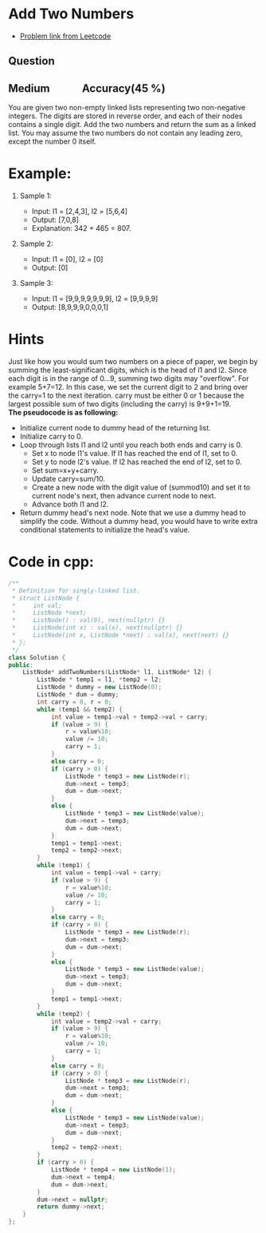 # Add Two Numbers
- [Problem link from Leetcode](https://leetcode.com/problems/add-two-numbers/)
## Question
## Medium &nbsp;&nbsp;&nbsp;&nbsp;&nbsp;&nbsp;&nbsp;&nbsp;&nbsp;&nbsp;&nbsp; Accuracy(45 %)
You are given two non-empty linked lists representing two non-negative integers. The digits are stored in reverse order, and each of their nodes contains a single digit. Add the two numbers and return the sum as a linked list.
You may assume the two numbers do not contain any leading zero, except the number 0 itself.
# Example:
1. Sample 1:
    - Input: l1 = [2,4,3], l2 = [5,6,4]
    - Output: [7,0,8]
    - Explanation: 342 + 465 = 807.

2. Sample 2:
    - Input: l1 = [0], l2 = [0]
    - Output: [0]

3. Sample 3:
    - Input: l1 = [9,9,9,9,9,9,9], l2 = [9,9,9,9]
    - Output: [8,9,9,9,0,0,0,1]
# Hints
Just like how you would sum two numbers on a piece of paper, we begin by summing the least-significant digits, which is the head of l1 and l2. Since each digit is in the range of 0…9, summing two digits may "overflow". For example 5+7=12. In this case, we set the current digit to 2 and bring over the carry=1 to the next iteration. 
carry must be either 0 or 1 because the largest possible sum of two digits (including the carry) is 9+9+1=19.
<br>**The pseudocode is as following:**<br>
- Initialize current node to dummy head of the returning list.
- Initialize carry to 0.
- Loop through lists l1 and l2 until you reach both ends and carry is 0.
    - Set x to node l1's value. If l1 has reached the end of l1, set to 0.
    - Set y to node l2's value. If l2 has reached the end of l2, set to 0.
    - Set sum=x+y+carry.
    - Update carry=sum/10.
    - Create a new node with the digit value of (summod10) and set it to current node's next, then advance current node to next.
    - Advance both l1 and l2.
- Return dummy head's next node.
Note that we use a dummy head to simplify the code. Without a dummy head, you would have to write extra conditional statements to initialize the head's value.
# Code in cpp:
```cpp
/**
 * Definition for singly-linked list.
 * struct ListNode {
 *     int val;
 *     ListNode *next;
 *     ListNode() : val(0), next(nullptr) {}
 *     ListNode(int x) : val(x), next(nullptr) {}
 *     ListNode(int x, ListNode *next) : val(x), next(next) {}
 * };
 */
class Solution {
public:
    ListNode* addTwoNumbers(ListNode* l1, ListNode* l2) {
        ListNode * temp1 = l1, *temp2 = l2;
        ListNode * dummy = new ListNode(0);
        ListNode * dum = dummy;
        int carry = 0, r = 0;
        while (temp1 && temp2) {
            int value = temp1->val + temp2->val + carry;
            if (value > 9) {
                r = value%10;
                value /= 10;
                carry = 1;
            }
            else carry = 0;
            if (carry > 0) {
                ListNode * temp3 = new ListNode(r);
                dum->next = temp3;
                dum = dum->next;
            }
            else {
                ListNode * temp3 = new ListNode(value);
                dum->next = temp3;
                dum = dum->next;
            }
            temp1 = temp1->next;
            temp2 = temp2->next;
        }
        while (temp1) {
            int value = temp1->val + carry;
            if (value > 9) {
                r = value%10;
                value /= 10;
                carry = 1;
            }
            else carry = 0;
            if (carry > 0) {
                ListNode * temp3 = new ListNode(r);
                dum->next = temp3;
                dum = dum->next;
            }
            else {
                ListNode * temp3 = new ListNode(value);
                dum->next = temp3;
                dum = dum->next;
            }
            temp1 = temp1->next;
        }
        while (temp2) {
            int value = temp2->val + carry;
            if (value > 9) {
                r = value%10;
                value /= 10;
                carry = 1;
            }
            else carry = 0;
            if (carry > 0) {
                ListNode * temp3 = new ListNode(r);
                dum->next = temp3;
                dum = dum->next;
            }
            else {
                ListNode * temp3 = new ListNode(value);
                dum->next = temp3;
                dum = dum->next;
            }
            temp2 = temp2->next;
        }
        if (carry > 0) {
            ListNode * temp4 = new ListNode(1);
            dum->next = temp4;
            dum = dum->next;
        }
        dum->next = nullptr;
        return dummy->next;
    }
};
```
